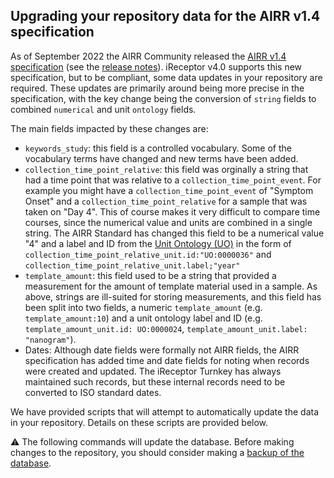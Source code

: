 ## Upgrading your repository data for the AIRR v1.4 specification

As of September 2022 the AIRR Community released the [AIRR v1.4 specification](https://www.antibodysociety.org/airr-community/airr-community-standards-v1-4-now-available/) (see the [release notes](https://docs.airr-community.org/en/stable/news.html)). iReceptor v4.0 supports this new specification, but to be compliant, some data updates in your repository are required. These updates are primarily around being more precise in the specification, with the key change being the conversion of `string` fields to combined `numerical` and unit `ontology` fields.


The main fields impacted by these changes are:
- `keywords_study`: this field is a controlled vocabulary. Some of the vocabulary terms have changed and new terms have been added.
- `collection_time_point_relative`: this field was orginally a string that had a time point that was relative to a `collection_time_point_event`. For example you might have a `collection_time_point_event` of "Symptom Onset" and a `collection_time_point_relative` for a sample that was taken on "Day 4". This of course makes it very difficult to compare time courses, since the numerical value and units are combined in a single string. The AIRR Standard has changed this field to be a numerical value "4" and a label and ID from the [Unit Ontology (UO)](https://www.ebi.ac.uk/ols/search?q=year&ontology=uo) in the form of `collection_time_point_relative_unit.id:"UO:0000036"` and `collection_time_point_relative_unit.label;"year"`
- `template_amount`: this field used to be a string that provided a measurement for the amount of template material used in a sample. As above, strings are ill-suited for storing measurements, and this field has  been split into two fields, a numeric `template_amount` (e.g. `template_amount:10`) and a unit ontology label and ID (e.g. `template_amount_unit.id: UO:0000024`, `template_amount_unit.label: "nanogram"`).
- Dates: Although date fields were formally not AIRR fields, the AIRR specification has added time and date fields for noting when records were created and updated. The iReceptor Turnkey has always maintained such records, but these internal records need to be converted to ISO standard dates. 

We have provided scripts that will attempt to automatically update the data in your repository. Details on these scripts are provided below.

:warning: The following commands will update the database. Before making changes to the repository, you should consider making 
a [backup of the database](database_backup.md).
